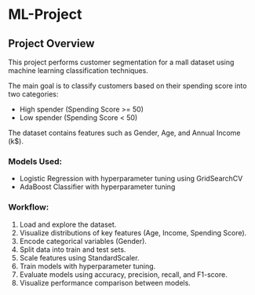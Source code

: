 # ML-Project
## Project Overview

This project performs customer segmentation for a mall dataset using machine learning classification techniques.

The main goal is to classify customers based on their spending score into two categories:  
- High spender (Spending Score >= 50)  
- Low spender (Spending Score < 50)

The dataset contains features such as Gender, Age, and Annual Income (k$).

### Models Used:
- Logistic Regression with hyperparameter tuning using GridSearchCV
- AdaBoost Classifier with hyperparameter tuning

### Workflow:
1. Load and explore the dataset.
2. Visualize distributions of key features (Age, Income, Spending Score).
3. Encode categorical variables (Gender).
4. Split data into train and test sets.
5. Scale features using StandardScaler.
6. Train models with hyperparameter tuning.
7. Evaluate models using accuracy, precision, recall, and F1-score.
8. Visualize performance comparison between models.


